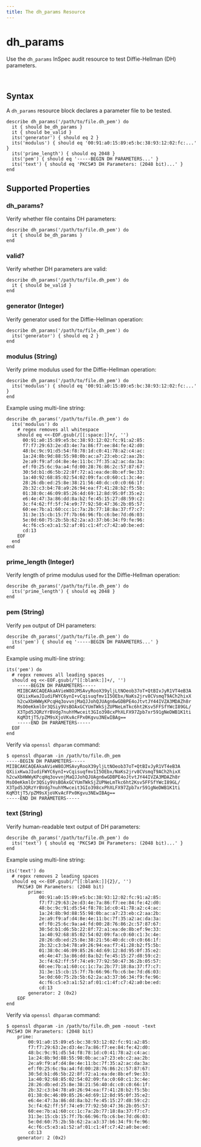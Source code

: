 ```yaml
---
title: The dh_params Resource
---
```


# dh_params

Use the `dh_params` InSpec audit resource to test Diffie-Hellman (DH) parameters.

<br>

## Syntax

A `dh_params` resource block declares a parameter file to be tested.

    describe dh_params('/path/to/file.dh_pem') do
      it { should be_dh_params }
      it { should be_valid }
      its('generator') { should eq 2 }
      its('modulus') { should eq '00:91:a0:15:89:e5:bc:38:93:12:02:fc:...' }
      its('prime_length') { should eq 2048 }
      its('pem') { should eq '-----BEGIN DH PARAMETERS...' }
      its('text') { should eq 'PKCS#3 DH Parameters: (2048 bit)...' }
    end


## Supported Properties

### dh_params?

Verify whether file contains DH parameters:

    describe dh_params('/path/to/file.dh_pem') do
      it { should be_dh_params }
    end

### valid?

Verify whether DH parameters are valid:

    describe dh_params('/path/to/file.dh_pem') do
      it { should be_valid }
    end

### generator (Integer)

Verify generator used for the Diffie-Hellman operation:

    describe dh_params('/path/to/file.dh_pem') do
      its('generator') { should eq 2 }
    end

### modulus (String)

Verify prime modulus used for the Diffie-Hellman operation:

    describe dh_params('/path/to/file.dh_pem') do
      its('modulus') { should eq '00:91:a0:15:89:e5:bc:38:93:12:02:fc:...' }
    end

Example using multi-line string:

    describe dh_params('/path/to/file.dh_pem') do
      its('modulus') do
        # regex removes all whitespace
        should eq <<-EOF.gsub(/[[:space:]]+/, '')
          00:91:a0:15:89:e5:bc:38:93:12:02:fc:91:a2:85:
          f7:f7:29:63:2e:d3:4e:7a:86:f7:ee:84:fe:42:d0:
          48:bc:9c:91:d5:54:f8:78:1d:c0:41:78:a2:c4:ac:
          1a:24:8b:9d:88:55:98:0b:ac:a7:23:eb:c2:aa:2b:
          2e:a9:f9:af:d4:8e:4e:11:bc:7f:35:a2:ac:da:3a:
          ef:f0:25:6c:9a:a4:fd:00:28:76:86:2c:57:87:67:
          30:5d:b1:d6:5b:22:8f:72:a1:ea:de:8b:ef:9e:33:
          1a:40:92:68:85:02:54:02:09:fa:c0:60:c1:3c:4e:
          28:26:db:ed:25:8e:38:21:56:40:dc:c0:c0:66:1f:
          2b:32:c3:b4:78:a9:26:94:ea:f7:41:28:b2:f5:5b:
          01:38:0c:46:09:85:26:4d:69:12:8d:95:0f:35:e2:
          e6:4e:47:3a:86:dd:8a:b2:fe:45:15:27:d8:59:c2:
          3c:f4:62:ff:5f:74:e9:77:92:50:47:36:2b:05:57:
          60:ee:7b:a1:60:cc:1c:7a:2b:77:18:8a:37:f7:c7:
          31:3e:15:cb:15:7f:7b:66:96:fb:c6:be:7d:d6:03:
          5e:0d:60:75:2b:5b:62:2a:a3:37:b6:34:f9:fe:96:
          4c:f6:c5:e3:a1:52:af:01:c1:4f:c7:42:a0:be:ed:
          cd:13
        EOF
      end
    end

### prime_length (Integer)

Verify length of prime modulus used for the Diffie-Hellman operation:

    describe dh_params('/path/to/file.dh_pem') do
      its('prime_length') { should eq 2048 }
    end

### pem (String)

Verify `pem` output of DH parameters:

    describe dh_params('/path/to/file.dh_pem') do
      its('pem') { should eq '-----BEGIN DH PARAMETERS...' }
    end

Example using multi-line string:

    its('pem') do
      # regex removes all leading spaces
      should eq <<-EOF.gsub(/^[[:blank:]]+/, '')
        -----BEGIN DH PARAMETERS-----
        MIIBCAKCAQEAkaAVieW8OJMSAvyRooX39yljLtNOeob37oT+QtBIvJyR1VT4eB3A
        QXiixKwaJIudiFWYC6ynI+vCqisuqfmv1I5OEbx/NaKs2jrv8CVsmqT9ACh2hixX
        h2cwXbHWWyKPcqHq3ovvnjMaQJJohQJUAgn6wGDBPE4oJtvtJY44IVZA3MDAZh8r
        MsO0eKkmlOr3QSiy9VsBOAxGCYUmTWkSjZUPNeLmTkc6ht2Ksv5FFSfYWcI89GL/
        X3Tpd5JQRzYrBVdg7nuhYMwceit3GIo398cxPhXLFX97Zpb7xr591gNeDWB1K1ti
        KqM3tjT5/pZM9sXjoVKvAcFPx0Kgvu3NEwIBAg==
        -----END DH PARAMETERS-----
      EOF
    end

Verify via `openssl dhparam` command:

    $ openssl dhparam -in /path/to/file.dh_pem
    -----BEGIN DH PARAMETERS-----
    MIIBCAKCAQEAkaAVieW8OJMSAvyRooX39yljLtNOeob37oT+QtBIvJyR1VT4eB3A
    QXiixKwaJIudiFWYC6ynI+vCqisuqfmv1I5OEbx/NaKs2jrv8CVsmqT9ACh2hixX
    h2cwXbHWWyKPcqHq3ovvnjMaQJJohQJUAgn6wGDBPE4oJtvtJY44IVZA3MDAZh8r
    MsO0eKkmlOr3QSiy9VsBOAxGCYUmTWkSjZUPNeLmTkc6ht2Ksv5FFSfYWcI89GL/
    X3Tpd5JQRzYrBVdg7nuhYMwceit3GIo398cxPhXLFX97Zpb7xr591gNeDWB1K1ti
    KqM3tjT5/pZM9sXjoVKvAcFPx0Kgvu3NEwIBAg==
    -----END DH PARAMETERS-----

### text (String)

Verify human-readable text output of DH parameters:

    describe dh_params('/path/to/file.dh_pem') do
      its('text') { should eq 'PKCS#3 DH Parameters: (2048 bit)...' }
    end

Example using multi-line string:

    its('text') do
      # regex removes 2 leading spaces
      should eq <<-EOF.gsub(/^[[:blank:]]{2}/, '')
        PKCS#3 DH Parameters: (2048 bit)
            prime:
                00:91:a0:15:89:e5:bc:38:93:12:02:fc:91:a2:85:
                f7:f7:29:63:2e:d3:4e:7a:86:f7:ee:84:fe:42:d0:
                48:bc:9c:91:d5:54:f8:78:1d:c0:41:78:a2:c4:ac:
                1a:24:8b:9d:88:55:98:0b:ac:a7:23:eb:c2:aa:2b:
                2e:a9:f9:af:d4:8e:4e:11:bc:7f:35:a2:ac:da:3a:
                ef:f0:25:6c:9a:a4:fd:00:28:76:86:2c:57:87:67:
                30:5d:b1:d6:5b:22:8f:72:a1:ea:de:8b:ef:9e:33:
                1a:40:92:68:85:02:54:02:09:fa:c0:60:c1:3c:4e:
                28:26:db:ed:25:8e:38:21:56:40:dc:c0:c0:66:1f:
                2b:32:c3:b4:78:a9:26:94:ea:f7:41:28:b2:f5:5b:
                01:38:0c:46:09:85:26:4d:69:12:8d:95:0f:35:e2:
                e6:4e:47:3a:86:dd:8a:b2:fe:45:15:27:d8:59:c2:
                3c:f4:62:ff:5f:74:e9:77:92:50:47:36:2b:05:57:
                60:ee:7b:a1:60:cc:1c:7a:2b:77:18:8a:37:f7:c7:
                31:3e:15:cb:15:7f:7b:66:96:fb:c6:be:7d:d6:03:
                5e:0d:60:75:2b:5b:62:2a:a3:37:b6:34:f9:fe:96:
                4c:f6:c5:e3:a1:52:af:01:c1:4f:c7:42:a0:be:ed:
                cd:13
            generator: 2 (0x2)
        EOF
    end

Verify via `openssl dhparam` command:

    $ openssl dhparam -in /path/to/file.dh_pem -noout -text
    PKCS#3 DH Parameters: (2048 bit)
        prime:
            00:91:a0:15:89:e5:bc:38:93:12:02:fc:91:a2:85:
            f7:f7:29:63:2e:d3:4e:7a:86:f7:ee:84:fe:42:d0:
            48:bc:9c:91:d5:54:f8:78:1d:c0:41:78:a2:c4:ac:
            1a:24:8b:9d:88:55:98:0b:ac:a7:23:eb:c2:aa:2b:
            2e:a9:f9:af:d4:8e:4e:11:bc:7f:35:a2:ac:da:3a:
            ef:f0:25:6c:9a:a4:fd:00:28:76:86:2c:57:87:67:
            30:5d:b1:d6:5b:22:8f:72:a1:ea:de:8b:ef:9e:33:
            1a:40:92:68:85:02:54:02:09:fa:c0:60:c1:3c:4e:
            28:26:db:ed:25:8e:38:21:56:40:dc:c0:c0:66:1f:
            2b:32:c3:b4:78:a9:26:94:ea:f7:41:28:b2:f5:5b:
            01:38:0c:46:09:85:26:4d:69:12:8d:95:0f:35:e2:
            e6:4e:47:3a:86:dd:8a:b2:fe:45:15:27:d8:59:c2:
            3c:f4:62:ff:5f:74:e9:77:92:50:47:36:2b:05:57:
            60:ee:7b:a1:60:cc:1c:7a:2b:77:18:8a:37:f7:c7:
            31:3e:15:cb:15:7f:7b:66:96:fb:c6:be:7d:d6:03:
            5e:0d:60:75:2b:5b:62:2a:a3:37:b6:34:f9:fe:96:
            4c:f6:c5:e3:a1:52:af:01:c1:4f:c7:42:a0:be:ed:
            cd:13
        generator: 2 (0x2)

